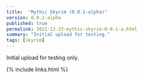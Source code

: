 ```yaml
---
title:  "Mythic Skyrim (0.0.1-alpha)"
version: 0.0.1-alpha
published: true
permalink: 2021-12-23-mythic-skyrim-0-0-1-a.html
summary: "Initial upload for testing."
tags: [skyrim]
---
```


Initial upload for testing only.

{% include links.html %}
